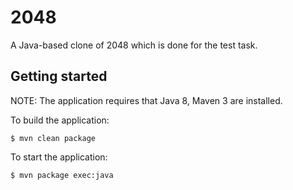 # 2048

A Java-based clone of 2048 which is done for the test task.

## Getting started

NOTE: The application requires that Java 8, Maven 3 are installed.

To build the application:

    $ mvn clean package

To start the application:

    $ mvn package exec:java
